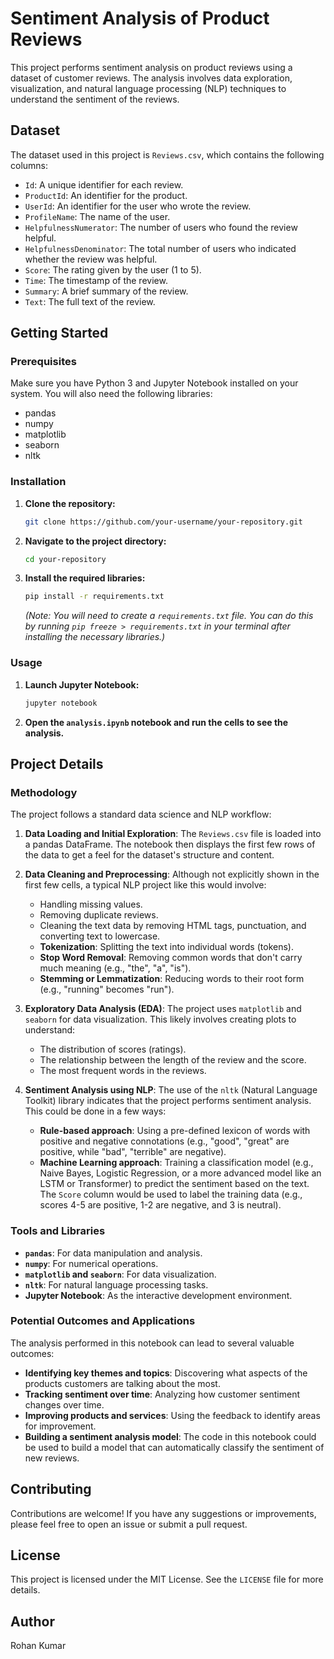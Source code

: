 # Sentiment Analysis of Product Reviews

This project performs sentiment analysis on product reviews using a dataset of customer reviews. The analysis involves data exploration, visualization, and natural language processing (NLP) techniques to understand the sentiment of the reviews.

## Dataset

The dataset used in this project is `Reviews.csv`, which contains the following columns:

- `Id`: A unique identifier for each review.
- `ProductId`: An identifier for the product.
- `UserId`: An identifier for the user who wrote the review.
- `ProfileName`: The name of the user.
- `HelpfulnessNumerator`: The number of users who found the review helpful.
- `HelpfulnessDenominator`: The total number of users who indicated whether the review was helpful.
- `Score`: The rating given by the user (1 to 5).
- `Time`: The timestamp of the review.
- `Summary`: A brief summary of the review.
- `Text`: The full text of the review.

## Getting Started

### Prerequisites

Make sure you have Python 3 and Jupyter Notebook installed on your system. You will also need the following libraries:

- pandas
- numpy
- matplotlib
- seaborn
- nltk

### Installation

1. **Clone the repository:**

   ```bash
   git clone https://github.com/your-username/your-repository.git
   ```

2. **Navigate to the project directory:**

   ```bash
   cd your-repository
   ```

3. **Install the required libraries:**

   ```bash
   pip install -r requirements.txt
   ```

   *(Note: You will need to create a `requirements.txt` file. You can do this by running `pip freeze > requirements.txt` in your terminal after installing the necessary libraries.)*

### Usage

1. **Launch Jupyter Notebook:**

   ```bash
   jupyter notebook
   ```

2. **Open the `analysis.ipynb` notebook and run the cells to see the analysis.**

## Project Details

### Methodology

The project follows a standard data science and NLP workflow:

1.  **Data Loading and Initial Exploration**: The `Reviews.csv` file is loaded into a pandas DataFrame. The notebook then displays the first few rows of the data to get a feel for the dataset's structure and content.

2.  **Data Cleaning and Preprocessing**: Although not explicitly shown in the first few cells, a typical NLP project like this would involve:
    *   Handling missing values.
    *   Removing duplicate reviews.
    *   Cleaning the text data by removing HTML tags, punctuation, and converting text to lowercase.
    *   **Tokenization**: Splitting the text into individual words (tokens).
    *   **Stop Word Removal**: Removing common words that don't carry much meaning (e.g., "the", "a", "is").
    *   **Stemming or Lemmatization**: Reducing words to their root form (e.g., "running" becomes "run").

3.  **Exploratory Data Analysis (EDA)**: The project uses `matplotlib` and `seaborn` for data visualization. This likely involves creating plots to understand:
    *   The distribution of scores (ratings).
    *   The relationship between the length of the review and the score.
    *   The most frequent words in the reviews.

4.  **Sentiment Analysis using NLP**: The use of the `nltk` (Natural Language Toolkit) library indicates that the project performs sentiment analysis. This could be done in a few ways:
    *   **Rule-based approach**: Using a pre-defined lexicon of words with positive and negative connotations (e.g., "good", "great" are positive, while "bad", "terrible" are negative).
    *   **Machine Learning approach**: Training a classification model (e.g., Naive Bayes, Logistic Regression, or a more advanced model like an LSTM or Transformer) to predict the sentiment based on the text. The `Score` column would be used to label the training data (e.g., scores 4-5 are positive, 1-2 are negative, and 3 is neutral).

### Tools and Libraries

*   **`pandas`**: For data manipulation and analysis.
*   **`numpy`**: For numerical operations.
*   **`matplotlib` and `seaborn`**: For data visualization.
*   **`nltk`**: For natural language processing tasks.
*   **Jupyter Notebook**: As the interactive development environment.

### Potential Outcomes and Applications

The analysis performed in this notebook can lead to several valuable outcomes:

*   **Identifying key themes and topics**: Discovering what aspects of the products customers are talking about the most.
*   **Tracking sentiment over time**: Analyzing how customer sentiment changes over time.
*   **Improving products and services**: Using the feedback to identify areas for improvement.
*   **Building a sentiment analysis model**: The code in this notebook could be used to build a model that can automatically classify the sentiment of new reviews.

## Contributing

Contributions are welcome! If you have any suggestions or improvements, please feel free to open an issue or submit a pull request.

## License

This project is licensed under the MIT License. See the `LICENSE` file for more details.

## Author

Rohan Kumar